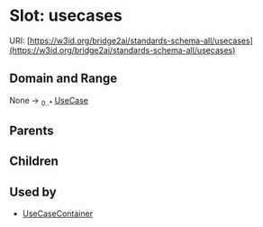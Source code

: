 
# Slot: usecases




URI: [https://w3id.org/bridge2ai/standards-schema-all/usecases](https://w3id.org/bridge2ai/standards-schema-all/usecases)


## Domain and Range

None &#8594;  <sub>0..\*</sub> [UseCase](UseCase.md)

## Parents


## Children


## Used by

 * [UseCaseContainer](UseCaseContainer.md)
